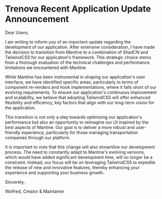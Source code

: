 # Trenova Recent Application Update Announcement

Dear Users,

I am writing to inform you of an important update regarding the development of our application. After extensive
consideration, I have made the decision to transition from Mantine to a combination of ShadCN and TailwindCSS for our
application's framework. This strategic choice stems from a thorough evaluation of the technical challenges and
performance limitations we encountered with Mantine.

While Mantine has been instrumental in shaping our application's user interface, we have identified specific areas,
particularly in terms of component re-renders and hook implementations, where it falls short of our evolving
requirements. To ensure our application's continuous improvement and scalability, we believe that adopting TailwindCSS
will offer enhanced flexibility and efficiency, key factors that align with our long-term vision for the application.

This transition is not only a step towards optimizing our application's performance but also an opportunity to reimagine
our UI inspired by the best aspects of Mantine. Our goal is to deliver a more robust and user-friendly experience,
particularly for those managing transportation companies through our platform.

It is important to note that this change will also streamline our development process. The need to constantly adapt to
Mantine's evolving versions, which would have added significant development time, will no longer be a constraint.
Instead, our focus will be on leveraging TailwindCSS to expedite the release of new and innovative features, thereby
enhancing your experience and supporting your business growth.

Sincerely,

Wolfred, Creator & Maintainer